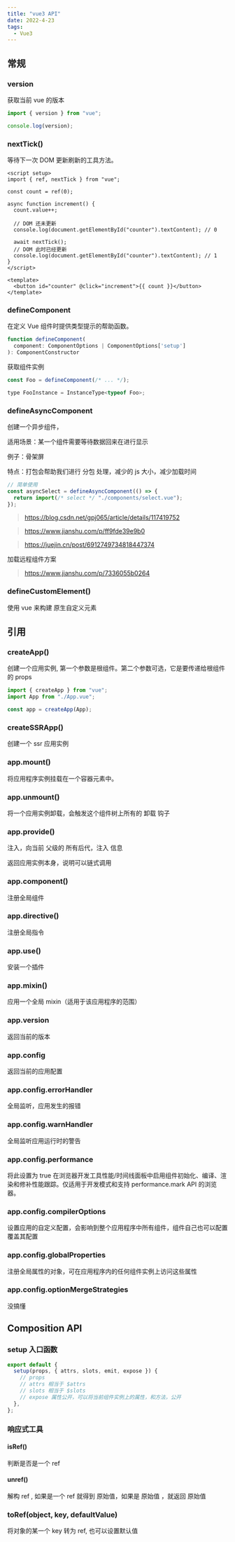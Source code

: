 ```yaml
---
title: "vue3 API"
date: 2022-4-23
tags:
  - Vue3
---
```


## 常规

### version

获取当前 vue 的版本

```js
import { version } from "vue";

console.log(version);
```

### nextTick()

等待下一次 DOM 更新刷新的工具方法。

```vue
<script setup>
import { ref, nextTick } from "vue";

const count = ref(0);

async function increment() {
  count.value++;

  // DOM 还未更新
  console.log(document.getElementById("counter").textContent); // 0

  await nextTick();
  // DOM 此时已经更新
  console.log(document.getElementById("counter").textContent); // 1
}
</script>

<template>
  <button id="counter" @click="increment">{{ count }}</button>
</template>
```

### defineComponent

在定义 Vue 组件时提供类型提示的帮助函数。

```js
function defineComponent(
  component: ComponentOptions | ComponentOptions['setup']
): ComponentConstructor
```

获取组件实例

```js
const Foo = defineComponent(/* ... */);

type FooInstance = InstanceType<typeof Foo>;
```

### defineAsyncComponent

创建一个异步组件，

适用场景：某一个组件需要等待数据回来在进行显示

例子：骨架屏

特点：打包会帮助我们进行 分包 处理，减少的 js 大小，减少加载时间

```js
// 简单使用
const asyncSelect = defineAsyncComponent(() => {
  return import(/* select */ "./components/select.vue");
});
```

> https://blog.csdn.net/gpj065/article/details/117419752

> https://www.jianshu.com/p/ff9fde39e9b0

> https://juejin.cn/post/6912749734818447374

加载远程组件方案

> https://www.jianshu.com/p/7336055b0264

### defineCustomElement()

使用 vue 来构建 原生自定义元素

## 引用

### createApp()

创建一个应用实例, 第一个参数是根组件。第二个参数可选，它是要传递给根组件的 props

```js
import { createApp } from "vue";
import App from "./App.vue";

const app = createApp(App);
```

### createSSRApp()

创建一个 ssr 应用实例

### app.mount()

将应用程序实例挂载在一个容器元素中。

### app.unmount()

将一个应用实例卸载，会触发这个组件树上所有的 卸载 钩子

### app.provide()

注入，向当前 父级的 所有后代，注入 信息

返回应用实例本身，说明可以链式调用

### app.component()

注册全局组件

### app.directive()

注册全局指令

### app.use()

安装一个插件

### app.mixin()

应用一个全局 mixin（适用于该应用程序的范围）

### app.version

返回当前的版本

### app.config

返回当前的应用配置

### app.config.errorHandler

全局监听，应用发生的报错

### app.config.warnHandler

全局监听应用运行时的警告

### app.config.performance

将此设置为 true 在浏览器开发工具性能/时间线面板中启用组件初始化、编译、渲染和修补性能跟踪。仅适用于开发模式和支持 performance.mark API 的浏览器。

### app.config.compilerOptions

设置应用的自定义配置，会影响到整个应用程序中所有组件，组件自己也可以配置覆盖其配置

### app.config.globalProperties

注册全局属性的对象，可在应用程序内的任何组件实例上访问这些属性

### app.config.optionMergeStrategies

没搞懂

## Composition API

### setup 入口函数

```js
export default {
  setup(props, { attrs, slots, emit, expose }) {
    // props
    // attrs 相当于 $attrs
    // slots 相当于 $slots
    // expose 属性公开，可以将当前组件实例上的属性，和方法，公开
  },
};
```

### 响应式工具

#### isRef()

判断是否是一个 ref

#### unref()

解构 ref , 如果是一个 ref 就得到 原始值，如果是 原始值 ，就返回 原始值

### toRef(object, key, defaultValue)

将对象的某一个 key 转为 ref, 也可以设置默认值

###

<!-- ::: tip
一个 Vue3 的 Starter，让丝滑快人一步: <a href="https://juejin.cn/post/7054757895853834276">https://juejin.cn/post/7054757895853834276</a>
:::

::: tip
5 个知识点，让 Vue3 开发更加丝滑: <a href="https://juejin.cn/post/7054317318343491615">https://juejin.cn/post/7054317318343491615</a>
:::

::: tip
分享 15 个 Vue3 全家桶开发的避坑经验: <a href="https://segmentfault.com/a/1190000041679573">https://segmentfault.com/a/1190000041679573</a>
:::

::: tip
Vue3 中的新特性 Fragment、Suspense、Portal: <a href="https://juejin.cn/post/7054345738142089246">https://juejin.cn/post/7054345738142089246</a>
:::

::: tip
Vue3 script setup 语法糖，超爽体验: <a href="https://www.cnblogs.com/bingcola/p/15507847.html#4-%E8%8E%B7%E5%8F%96-slots-%E5%92%8C-attrs">https://www.cnblogs.com/bingcola/p/15507847.html#4-%E8%8E%B7%E5%8F%96-slots-%E5%92%8C-attrs</a>
:::

::: tip
Vue2 快速掌握 Vue3 差异化: <a href="https://segmentfault.com/a/1190000041645889#comment-area">https://segmentfault.com/a/1190000041645889#comment-area</a>
::: -->
